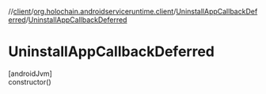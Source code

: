 //[client](../../../index.md)/[org.holochain.androidserviceruntime.client](../index.md)/[UninstallAppCallbackDeferred](index.md)/[UninstallAppCallbackDeferred](-uninstall-app-callback-deferred.md)

# UninstallAppCallbackDeferred

[androidJvm]\
constructor()